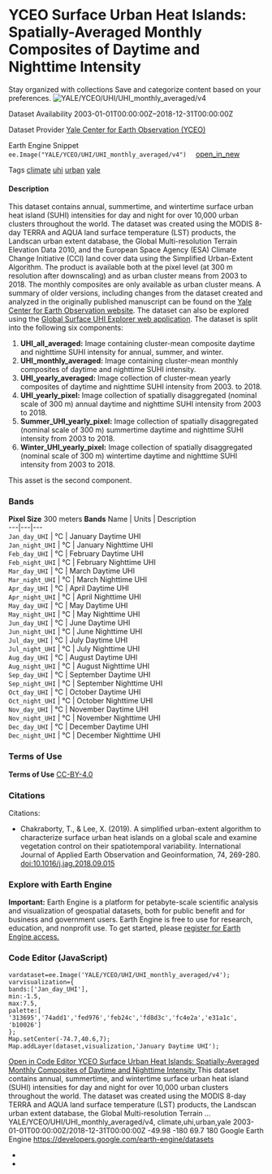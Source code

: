  
#  YCEO Surface Urban Heat Islands: Spatially-Averaged Monthly Composites of Daytime and Nighttime Intensity 
Stay organized with collections  Save and categorize content based on your preferences. 
![YALE/YCEO/UHI/UHI_monthly_averaged/v4](https://developers.google.com/earth-engine/datasets/images/YALE/YALE_YCEO_UHI_UHI_monthly_averaged_v4_sample.png) 

Dataset Availability
    2003-01-01T00:00:00Z–2018-12-31T00:00:00Z 

Dataset Provider
     [ Yale Center for Earth Observation (YCEO) ](https://yceo.yale.edu/research/global-surface-uhi-explorer) 

Earth Engine Snippet
     `    ee.Image("YALE/YCEO/UHI/UHI_monthly_averaged/v4")   ` [ open_in_new ](https://code.earthengine.google.com/?scriptPath=Examples:Datasets/YALE/YALE_YCEO_UHI_UHI_monthly_averaged_v4) 

Tags
     [climate](https://developers.google.com/earth-engine/datasets/tags/climate) [uhi](https://developers.google.com/earth-engine/datasets/tags/uhi) [urban](https://developers.google.com/earth-engine/datasets/tags/urban) [yale](https://developers.google.com/earth-engine/datasets/tags/yale)
#### Description
This dataset contains annual, summertime, and wintertime surface urban heat island (SUHI) intensities for day and night for over 10,000 urban clusters throughout the world. The dataset was created using the MODIS 8-day TERRA and AQUA land surface temperature (LST) products, the Landscan urban extent database, the Global Multi-resolution Terrain Elevation Data 2010, and the European Space Agency (ESA) Climate Change Initiative (CCI) land cover data using the Simplified Urban-Extent Algorithm. The product is available both at the pixel level (at 300 m resolution after downscaling) and as urban cluster means from 2003 to 2018. The monthly composites are only available as urban cluster means.
A summary of older versions, including changes from the dataset created and analyzed in the originally published manuscript can be found on the [Yale Center for Earth Observation website](https://yceo.yale.edu/research/global-surface-uhi-explorer). The dataset can also be explored using the [Global Surface UHI Explorer web application](https://yceo.users.earthengine.app/view/uhimap).
The dataset is split into the following six components:
  1. **UHI_all_averaged:** Image containing cluster-mean composite daytime and nighttime SUHI intensity for annual, summer, and winter.
  2. **UHI_monthly_averaged:** Image containing cluster-mean monthly composites of daytime and nighttime SUHI intensity.
  3. **UHI_yearly_averaged:** Image collection of cluster-mean yearly composites of daytime and nighttime SUHI intensity from 2003. to 2018.
  4. **UHI_yearly_pixel:** Image collection of spatially disaggregated (nominal scale of 300 m) annual daytime and nighttime SUHI intensity from 2003 to 2018.
  5. **Summer_UHI_yearly_pixel:** Image collection of spatially disaggregated (nominal scale of 300 m) summertime daytime and nighttime SUHI intensity from 2003 to 2018.
  6. **Winter_UHI_yearly_pixel:** Image collection of spatially disaggregated (nominal scale of 300 m) wintertime daytime and nighttime SUHI intensity from 2003 to 2018.


This asset is the second component.
### Bands
**Pixel Size** 300 meters 
**Bands**
Name | Units | Description  
---|---|---  
`Jan_day_UHI` | °C | January Daytime UHI  
`Jan_night_UHI` | °C | January Nighttime UHI  
`Feb_day_UHI` | °C | February Daytime UHI  
`Feb_night_UHI` | °C | February Nighttime UHI  
`Mar_day_UHI` | °C | March Daytime UHI  
`Mar_night_UHI` | °C | March Nighttime UHI  
`Apr_day_UHI` | °C | April Daytime UHI  
`Apr_night_UHI` | °C | April Nighttime UHI  
`May_day_UHI` | °C | May Daytime UHI  
`May_night_UHI` | °C | May Nighttime UHI  
`Jun_day_UHI` | °C | June Daytime UHI  
`Jun_night_UHI` | °C | June Nighttime UHI  
`Jul_day_UHI` | °C | July Daytime UHI  
`Jul_night_UHI` | °C | July Nighttime UHI  
`Aug_day_UHI` | °C | August Daytime UHI  
`Aug_night_UHI` | °C | August Nighttime UHI  
`Sep_day_UHI` | °C | September Daytime UHI  
`Sep_night_UHI` | °C | September Nighttime UHI  
`Oct_day_UHI` | °C | October Daytime UHI  
`Oct_night_UHI` | °C | October Nighttime UHI  
`Nov_day_UHI` | °C | November Daytime UHI  
`Nov_night_UHI` | °C | November Nighttime UHI  
`Dec_day_UHI` | °C | December Daytime UHI  
`Dec_night_UHI` | °C | December Nighttime UHI  
### Terms of Use
**Terms of Use**
[CC-BY-4.0](https://spdx.org/licenses/CC-BY-4.0.html)
### Citations
Citations:
  * Chakraborty, T., & Lee, X. (2019). A simplified urban-extent algorithm to characterize surface urban heat islands on a global scale and examine vegetation control on their spatiotemporal variability. International Journal of Applied Earth Observation and Geoinformation, 74, 269-280. [doi:10.1016/j.jag.2018.09.015](https://doi.org/10.1016/j.jag.2018.09.015)


### Explore with Earth Engine
**Important:** Earth Engine is a platform for petabyte-scale scientific analysis and visualization of geospatial datasets, both for public benefit and for business and government users. Earth Engine is free to use for research, education, and nonprofit use. To get started, please [register for Earth Engine access.](https://console.cloud.google.com/earth-engine)
### Code Editor (JavaScript)
```
vardataset=ee.Image('YALE/YCEO/UHI/UHI_monthly_averaged/v4');
varvisualization={
bands:['Jan_day_UHI'],
min:-1.5,
max:7.5,
palette:[
'313695','74add1','fed976','feb24c','fd8d3c','fc4e2a','e31a1c',
'b10026']
};
Map.setCenter(-74.7,40.6,7);
Map.addLayer(dataset,visualization,'January Daytime UHI');
```
[ Open in Code Editor ](https://code.earthengine.google.com/?scriptPath=Examples:Datasets/YALE/YALE_YCEO_UHI_UHI_monthly_averaged_v4)
[ YCEO Surface Urban Heat Islands: Spatially-Averaged Monthly Composites of Daytime and Nighttime Intensity ](https://developers.google.com/earth-engine/datasets/catalog/YALE_YCEO_UHI_UHI_monthly_averaged_v4)
This dataset contains annual, summertime, and wintertime surface urban heat island (SUHI) intensities for day and night for over 10,000 urban clusters throughout the world. The dataset was created using the MODIS 8-day TERRA and AQUA land surface temperature (LST) products, the Landscan urban extent database, the Global Multi-resolution Terrain …
YALE/YCEO/UHI/UHI_monthly_averaged/v4, climate,uhi,urban,yale 
2003-01-01T00:00:00Z/2018-12-31T00:00:00Z
-49.98 -180 69.7 180 
Google Earth Engine
https://developers.google.com/earth-engine/datasets
  * [ ](https://doi.org/https://yceo.yale.edu/research/global-surface-uhi-explorer)
  * [ ](https://doi.org/https://developers.google.com/earth-engine/datasets/catalog/YALE_YCEO_UHI_UHI_monthly_averaged_v4)


